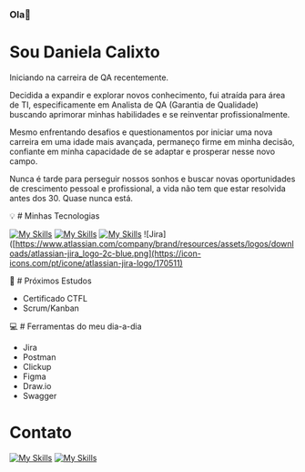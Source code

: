 ### Ola👋  

# Sou Daniela Calixto

Iniciando na carreira de QA recentemente.

Decidida a expandir e explorar novos conhecimento, fui atraída para área de TI, especificamente em Analista de QA (Garantia de Qualidade) buscando aprimorar minhas habilidades e se reinventar profissionalmente.

Mesmo enfrentando desafios e questionamentos por iniciar uma nova carreira em uma idade mais avançada, permaneço firme em minha decisão, confiante em minha capacidade de se adaptar e prosperar nesse novo campo.

Nunca é tarde para perseguir nossos sonhos e buscar novas oportunidades de crescimento pessoal e profissional, a vida não tem que estar resolvida antes dos 30.
Quase nunca está.


💡 # Minhas Tecnologias  

[![My Skills](https://skillicons.dev/icons?i=figma)](https://figma.com/) [![My Skills](https://skillicons.dev/icons?i=postman)](https://www.postman.com/) [![My Skills](https://skillicons.dev/icons?i=java)](https://java.com/) ![Jira]([https://www.atlassian.com/company/brand/resources/assets/logos/downloads/atlassian-jira_logo-2c-blue.png](https://icon-icons.com/pt/icone/atlassian-jira-logo/170511)



🧠 # Próximos Estudos
- Certificado CTFL
- Scrum/Kanban

💻 # Ferramentas do meu dia-a-dia
- Jira
- Postman
- Clickup
- Figma
- Draw.io
- Swagger

# Contato
[![My Skills](https://img.shields.io/badge/Gmail-D14836?style=for-the-badge&logo=gmail&logoColor=white)](mailto:daniela.calixto23@gmail.com)
[![My Skills](https://img.shields.io/badge/LinkedIn-0077B5?style=for-the-badge&logo=linkedin&logoColor=white)](https://www.linkedin.com/in/daniela-calixto/)

